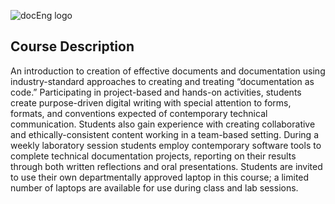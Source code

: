 ![docEng logo](https://github.com/allegheny-college-cmpsc-104-Fall-2024/lab01_solution/blob/main/graphics/DocEng_logo.png)

## Course Description
An introduction to creation of effective documents and documentation using industry-standard approaches to creating and treating “documentation as code.” Participating in project-based and hands-on activities, students create purpose-driven digital writing with special attention to forms, formats, and conventions expected of contemporary technical communication. Students also gain experience with creating collaborative and ethically-consistent content working in a team-based setting. During a weekly laboratory session students employ contemporary software tools to complete technical documentation projects, reporting on their results through both written reflections and oral presentations. Students are invited to use their own departmentally approved laptop in this course; a limited number of laptops are available for use during class and lab sessions.

